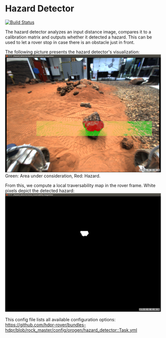 # Hazard Detector
[![Build Status](https://travis-ci.org/ESA-PRL/perception-orogen-hazard_detector.svg?branch=master)](https://travis-ci.org/ESA-PRL/perception-orogen-hazard_detector)

The hazard detector analyzes an input distance image, compares it to a calibration matrix and outputs whether it detected a hazard.
This can be used to let a rover stop in case there is an obstacle just in front.

The following picture presents the hazard detector's visualization:
![roi_visualization](media/roi_visualization.png?s=50)
Green: Area under consideration, Red: Hazard.

From this, we compute a local traversability map in the rover frame. White pixels depict the detected hazard:
![local_traversability](media/local_traversability.png)


This config file lists all available configuration options: https://github.com/hdpr-rover/bundles-hdpr/blob/rock_master/config/orogen/hazard_detector::Task.yml
